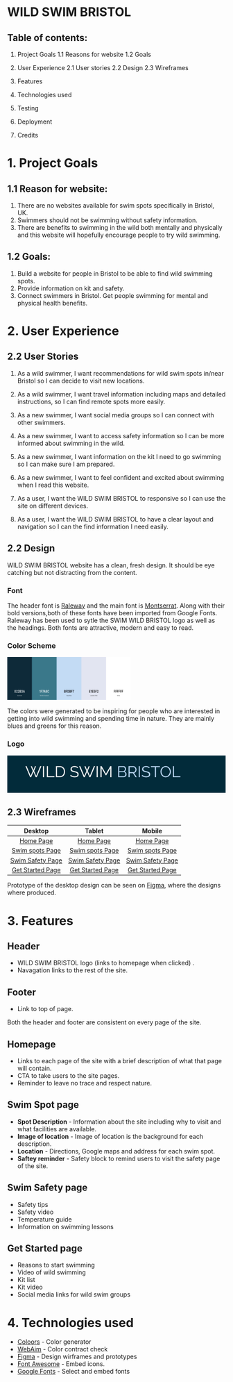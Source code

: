 # WILD SWIM BRISTOL
## Table of contents:
1. Project Goals
1.1 Reasons for website
1.2 Goals

2. User Experience 
2.1 User stories
2.2 Design
2.3 Wireframes

3. Features 
4. Technologies used 
5. Testing
6. Deployment
7. Credits

# 1. Project Goals
## 1.1 Reason for website:
1. There are no websites available for swim spots specifically in Bristol, UK. 
2. Swimmers should not be swimming without safety information.
3. There are benefits to swimming in the wild both mentally and physically and this website will hopefully encourage people to try wild swimming. 

## 1.2 Goals:
1. Build a website for people in Bristol to be able to find wild swimming spots. 
2. Provide information on kit and safety. 
3. Connect swimmers in Bristol.
Get people swimming for mental and physical health benefits. 

# 2. User Experience

## 2.2 User Stories
1. As a wild swimmer, I want recommendations for wild swim spots in/near Bristol so I can decide to visit new locations. 

2. As a wild swimmer, I want travel information including maps and detailed instructions, so I can find remote spots more easily. 

3. As a new swimmer, I want social media groups so I can connect with other swimmers. 

4. As a new swimmer, I want to access safety information so I can be more informed about swimming in the wild. 

5. As a new swimmer, I want information on the kit I need to go swimming so I can make sure I am prepared. 

6. As a new swimmer, I want to feel confident and excited about swimming when I read this website. 

7. As a user, I want the WILD SWIM BRISTOL to responsive so I can use the site on different devices. 

8. As a user, I want the WILD SWIM BRISTOL to have a clear layout and navigation so I can the find information I need easily. 

## 2.2 Design

WILD SWIM BRISTOL website has a clean, fresh design. It should be eye catching but not distracting from the content. 

### Font
The header font is [Raleway](https://fonts.google.com/specimen/Raleway?query=raleway) and the main font is [Montserrat](https://fonts.google.com/specimen/Montserrat?query=mont). Along with their bold versions,both of these fonts have been imported from Google Fonts. 
Raleway has been used to sytle the SWIM WILD BRISTOL logo as well as the headings. Both fonts are attractive, modern and easy to read. 

### Color Scheme 

![Color Scheme](readmeimages/project_color.png)

The colors were generated to be inspiring for people who are interested in getting into wild swimming and spending time in nature. They are mainly blues and greens for this reason. 

### Logo

![Logo](readmeimages/wildswimlogo.png)

## 2.3 Wireframes


|    Desktop   |    Tablet    |    Mobile    |
|    :----:    |     :----:   |    :----:    |
|[Home Page](wireframes/home_desktop.png)|[Home Page](wireframes/home_tablet.png)|[Home Page](wireframes/home-mobile.png)|
|[Swim spots Page](wireframes/swimspots_desktop.png)|[Swim spots Page](wireframes/swimspots_tablet.png)|[Swim spots Page](wireframes/swimspots_mobile.png)|
|[Swim Safety Page](wireframes/swimsafety_desktop.png)|[Swim Safety Page](wireframes/swimsafety_tablet.png)|[Swim Safety Page](wireframes/swimsafety_mobile.png)|
|[Get Started Page](wireframes/getstarted_desktop.png)|[Get Started Page](wireframes/getstarted_tablet.png)|[Get Started Page](wireframes/getstarted_mobile.png)|

Prototype of the desktop design can be seen on [Figma](https://www.figma.com/proto/yjSNSplwMUmh46eKfheASs/Wild-Swim-Bristol?page-id=0%3A1&node-id=11%3A0&viewport=3677%2C-2357%2C0.9432434439659119&scaling=min-zoom), where the designs where produced. 


# 3. Features

## Header
* WILD SWIM BRISTOL logo (links to homepage when clicked) .
* Navagation links to the rest of the site. 

## Footer
* Link to top of page.

Both the header and footer are consistent on every page of the site. 

## Homepage

* Links to each page of the site with a brief description of what that page will contain.
*  CTA to take users to the site pages.
* Reminder to leave no trace and respect nature.

## Swim Spot page
* **Spot Description** - Information about the site including why to visit and what facilities are available. 
* **Image of location** - Image of location is the background for each description. 
* **Location** - Directions, Google maps and address for each swim spot. 
* **Saftey reminder** - Safety block to remind users to visit the safety page of the site. 

## Swim Safety page

* Safety tips
* Safety video
* Temperature guide
* Information on swimming lessons

## Get Started page 
* Reasons to start swimming 
* Video of wild swimming
* Kit list
* Kit video
* Social media links for wild swim groups


# 4. Technologies used 
* [Coloors](https://coolors.co/) - Color generator
* [WebAim](https://webaim.org/resources/contrastchecker/) - Color contract check
* [Figma](https://www.figma.com/about/) - Design wirframes and prototypes
* [Font Awesome](https://fontawesome.com/) - Embed icons.
* [Google Fonts](https://fonts.google.com/) - Select and embed fonts
 